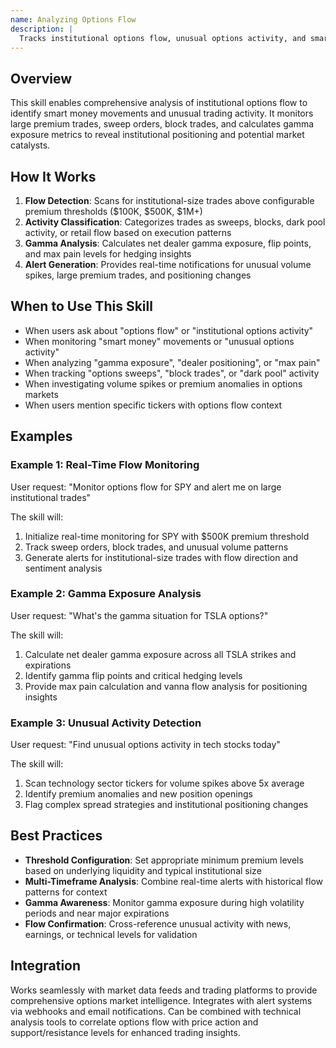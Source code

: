 ```yaml
---
name: Analyzing Options Flow
description: |
  Tracks institutional options flow, unusual options activity, and smart money movements through comprehensive flow analysis and gamma exposure calculations. Activates when users mention "options flow", "institutional trading", "unusual options activity", "smart money", "gamma exposure", "options sweeps", "block trades", or "dark pool activity". Provides real-time monitoring of large premium trades, sweep orders, and dealer positioning metrics to identify institutional positioning and potential market-moving events.
---
```


## Overview

This skill enables comprehensive analysis of institutional options flow to identify smart money movements and unusual trading activity. It monitors large premium trades, sweep orders, block trades, and calculates gamma exposure metrics to reveal institutional positioning and potential market catalysts.

## How It Works

1. **Flow Detection**: Scans for institutional-size trades above configurable premium thresholds ($100K, $500K, $1M+)
2. **Activity Classification**: Categorizes trades as sweeps, blocks, dark pool activity, or retail flow based on execution patterns
3. **Gamma Analysis**: Calculates net dealer gamma exposure, flip points, and max pain levels for hedging insights
4. **Alert Generation**: Provides real-time notifications for unusual volume spikes, large premium trades, and positioning changes

## When to Use This Skill

- When users ask about "options flow" or "institutional options activity"
- When monitoring "smart money" movements or "unusual options activity"
- When analyzing "gamma exposure", "dealer positioning", or "max pain"
- When tracking "options sweeps", "block trades", or "dark pool" activity
- When investigating volume spikes or premium anomalies in options markets
- When users mention specific tickers with options flow context

## Examples

### Example 1: Real-Time Flow Monitoring
User request: "Monitor options flow for SPY and alert me on large institutional trades"

The skill will:
1. Initialize real-time monitoring for SPY with $500K premium threshold
2. Track sweep orders, block trades, and unusual volume patterns
3. Generate alerts for institutional-size trades with flow direction and sentiment analysis

### Example 2: Gamma Exposure Analysis
User request: "What's the gamma situation for TSLA options?"

The skill will:
1. Calculate net dealer gamma exposure across all TSLA strikes and expirations
2. Identify gamma flip points and critical hedging levels
3. Provide max pain calculation and vanna flow analysis for positioning insights

### Example 3: Unusual Activity Detection
User request: "Find unusual options activity in tech stocks today"

The skill will:
1. Scan technology sector tickers for volume spikes above 5x average
2. Identify premium anomalies and new position openings
3. Flag complex spread strategies and institutional positioning changes

## Best Practices

- **Threshold Configuration**: Set appropriate minimum premium levels based on underlying liquidity and typical institutional size
- **Multi-Timeframe Analysis**: Combine real-time alerts with historical flow patterns for context
- **Gamma Awareness**: Monitor gamma exposure during high volatility periods and near major expirations
- **Flow Confirmation**: Cross-reference unusual activity with news, earnings, or technical levels for validation

## Integration

Works seamlessly with market data feeds and trading platforms to provide comprehensive options market intelligence. Integrates with alert systems via webhooks and email notifications. Can be combined with technical analysis tools to correlate options flow with price action and support/resistance levels for enhanced trading insights.